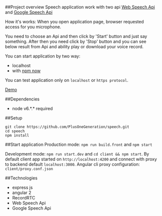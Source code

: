 ##Project overview
Speech application work with two api [Web Speech Api](https://developer.mozilla.org/en-US/docs/Web/API/Web_Speech_API) and [Google Speech Api](https://cloud.google.com/speech/)

How it's works:
When you open application page, browser requested access for you microphone.

You need to choose an Api and then click by 'Start' button and just say something. After then you need click by 'Stop' button and you can see below result from Api and ability play or download your voice record.

You can start application by two way:
* localhost
* with [npm now](https://zeit.co/now) 

You can test application only on `localhost` or `https protocol`.

[Demo](https://server-whuddmoggm.now.sh/app/speech)

##Dependencies
- node v6.\*.\* required

##Setup
```
git clone https://github.com/PlusOneGeneration/speech.git
cd speech
npm install
```

##Start application
Production mode: `npm run build.front` and `npm start`

Development mode: `npm run start.dev` and `cd client && npm start`.  By default client app started on `http://localhost:4200` and connect with proxy to backend default `localhost:3000`. Angular cli proxy configuration: `client/proxy.conf.json`


##Technologies
- express js 
- angular 2
- RecordRTC
- Web Speech Api
- Google Speech Api

